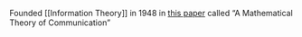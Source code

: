 Founded [[Information Theory]] in 1948 in [this paper](https://people.math.harvard.edu/~ctm/home/text/others/shannon/entropy/entropy.pdf) called “A Mathematical Theory of Communication”

